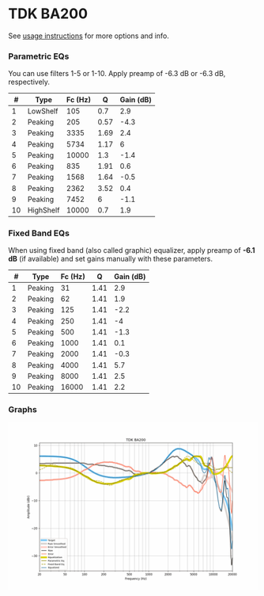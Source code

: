 # TDK BA200
See [usage instructions](https://github.com/jaakkopasanen/AutoEq#usage) for more options and info.

### Parametric EQs
You can use filters 1-5 or 1-10. Apply preamp of -6.3 dB or -6.3 dB, respectively.

|   # | Type      |   Fc (Hz) |    Q |   Gain (dB) |
|-----|-----------|-----------|------|-------------|
|   1 | LowShelf  |       105 | 0.7  |         2.9 |
|   2 | Peaking   |       205 | 0.57 |        -4.3 |
|   3 | Peaking   |      3335 | 1.69 |         2.4 |
|   4 | Peaking   |      5734 | 1.17 |         6   |
|   5 | Peaking   |     10000 | 1.3  |        -1.4 |
|   6 | Peaking   |       835 | 1.91 |         0.6 |
|   7 | Peaking   |      1568 | 1.64 |        -0.5 |
|   8 | Peaking   |      2362 | 3.52 |         0.4 |
|   9 | Peaking   |      7452 | 6    |        -1.1 |
|  10 | HighShelf |     10000 | 0.7  |         1.9 |

### Fixed Band EQs
When using fixed band (also called graphic) equalizer, apply preamp of **-6.1 dB** (if available) and set gains manually with these parameters.

|   # | Type    |   Fc (Hz) |    Q |   Gain (dB) |
|-----|---------|-----------|------|-------------|
|   1 | Peaking |        31 | 1.41 |         2.9 |
|   2 | Peaking |        62 | 1.41 |         1.9 |
|   3 | Peaking |       125 | 1.41 |        -2.2 |
|   4 | Peaking |       250 | 1.41 |        -4   |
|   5 | Peaking |       500 | 1.41 |        -1.3 |
|   6 | Peaking |      1000 | 1.41 |         0.1 |
|   7 | Peaking |      2000 | 1.41 |        -0.3 |
|   8 | Peaking |      4000 | 1.41 |         5.7 |
|   9 | Peaking |      8000 | 1.41 |         2.5 |
|  10 | Peaking |     16000 | 1.41 |         2.2 |

### Graphs
![](./TDK%20BA200.png)
